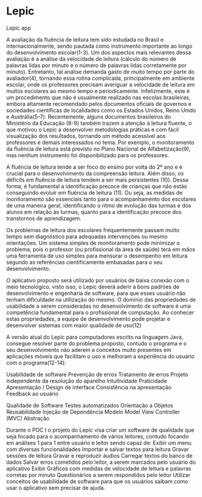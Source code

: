 # Lepic
Lepic app

A avaliação da fluência de leitura tem sido estudada no Brasil e internacionalmente, sendo pautada como instrumento importante ao longo do desenvolvimento escolar(1-3). Um dos aspectos mais relevantes dessa avaliação é a análise da velocidade de leitura (cálculo do número de palavras lidas por minuto e o número de palavras lidas corretamente por minuto). Entretanto, tal análise demanda gasto de muito tempo por parte do avaliador(4), tornando essa rotina complicada, principalmente em ambiente escolar, onde os professores precisam averiguar a velocidade de leitura em muitos escolares ao mesmo tempo e periodicamente. Infelizmente, este é um procedimento que não é usualmente realizado nas escolas brasileiras, embora altamente recomendado pelos documentos oficiais de governos e sociedades científicas de localidades como os Estados Unidos, Reino Unido e Austrália(5-7). Recentemente, alguns documentos brasileiros do Ministério da Educação (8-9) também trazem a atenção à leitura fluente, o que motivou o Lepic a desenvolver metodologias práticas e com fácil visualização dos resultados, tornando um método acessível aos professores e demais interessados no tema. Por exemplo, o monitoramento da fluência de leitura está previsto no Plano Nacional de Alfabetização(9), mas nenhum instrumento foi disponibilizado para os professores.

A fluência de leitura tende a ser foco do ensino por volta do 2º ano e é crucial para o desenvolvimento da compreensão leitora. Além disso, os déficits em fluência de leitura tendem a ser mais persistentes (10). Dessa forma, é fundamental a identificação precoce de crianças que não estão conseguindo evoluir em fluência de leitura (11). Ou seja, as medidas de monitoramento são essenciais tanto para o acompanhamento dos escolares de uma maneira geral, identificando o ritmo de evolução das turmas e dos alunos em relação às turmas, quanto para a identificação precoce dos transtornos de aprendizagem.

Os problemas de leitura dos escolares frequentemente passam muito tempo sem diagnóstico para adequadas intervenções ou mesmo orientações. Um sistema simples de monitoramento pode minimizar o problema, pois o professor (ou profissional da área de saúde) terá em mãos uma ferramenta de uso simples para mensurar o desempenho em leitura segundo as referências cientificamente embasadas para o seu desenvolvimento.

O aplicativo proposto será utilizado por usuários de baixa conexão com o meio tecnológico, visto isso, o Lepic deverá aderir a bons padrões de desenvolvimento e engenharia de software, para que esses usuário não tenham dificuldade na utilização do mesmo. O domínio das propriedades de usabilidade a serem consideradas no
desenvolvimento de software é uma competência fundamental para o profissional de
computação. Ao conhecer estas propriedades, a equipe de desenvolvimento pode
projetar e desenvolver sistemas com maior qualidade de uso(12)

 A versão atual do Lepic para computadores escrito na linguagem Java, consegue resolver parte do problema proposto, contudo o programa e o seu desenvolvimento não aderem a conceitos muito presentes em aplicações móveis que facilitam o uso e melhoram a experiência do usuário com o programa(12-14):


Usabilidade de software
Prevenção de erros
Tratamento de erros
Projeto independente da resolução do aparelho
Intuitividade 
Praticidade
Apresentação / Design de interface
Consistência na apresentação
Feedback ao usuário

Qualidade de Software
Testes automatizados
Orientação a Objetos
Reusabilidade
Injeção de Dependência
Modelo Model View Controller (MVC)
Abstração


Durante o POC I o projeto do Lepic visa criar um software de qualidade que seja focado para o acompanhamento de vários leitores, contudo focando em análises 1 para 1 entre usuário e leitor sendo capaz de:
Exibir um menu com diversas funcionalidades
Importar e salvar textos para leitura
Gravar sessões de leitura 
Gravar e reproduzir áudios
Carregar textos do banco de dados
Salvar erros cometidos pelo leitor, a serem marcados pelo usuário do aplicativo
Exibir Gráficos com medidas de velocidade de leitura e palavras corretas por minuto
Questionários a serem respondidos pelo leitor
Utilizar conceitos de usabilidade de software para que os usuários saibam como usar o aplicativo sem precisar de ajuda.

